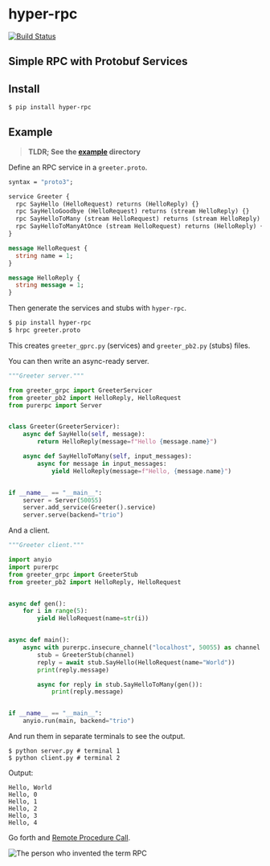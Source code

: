 # hyper-rpc

[![Build Status](https://drone.autonomic.zone/api/badges/hyperpy/hyper-rpc/status.svg)](https://drone.autonomic.zone/hyperpy/hyper-rpc)

## Simple RPC with Protobuf Services

## Install

```sh
$ pip install hyper-rpc
```

## Example

> **TLDR; See the [example](./example) directory**

Define an RPC service in a `greeter.proto`.

```protobuf
syntax = "proto3";

service Greeter {
  rpc SayHello (HelloRequest) returns (HelloReply) {}
  rpc SayHelloGoodbye (HelloRequest) returns (stream HelloReply) {}
  rpc SayHelloToMany (stream HelloRequest) returns (stream HelloReply) {}
  rpc SayHelloToManyAtOnce (stream HelloRequest) returns (HelloReply) {}
}

message HelloRequest {
  string name = 1;
}

message HelloReply {
  string message = 1;
}
```

Then generate the services and stubs with `hyper-rpc`.

```sh
$ pip install hyper-rpc
$ hrpc greeter.proto
```

This creates `greeter_gprc.py` (services) and `greeter_pb2.py` (stubs) files.

You can then write an async-ready server.

```python
"""Greeter server."""

from greeter_grpc import GreeterServicer
from greeter_pb2 import HelloReply, HelloRequest
from purerpc import Server


class Greeter(GreeterServicer):
    async def SayHello(self, message):
        return HelloReply(message=f"Hello {message.name}")

    async def SayHelloToMany(self, input_messages):
        async for message in input_messages:
            yield HelloReply(message=f"Hello, {message.name}")


if __name__ == "__main__":
    server = Server(50055)
    server.add_service(Greeter().service)
    server.serve(backend="trio")

```

And a client.

```python
"""Greeter client."""

import anyio
import purerpc
from greeter_grpc import GreeterStub
from greeter_pb2 import HelloReply, HelloRequest


async def gen():
    for i in range(5):
        yield HelloRequest(name=str(i))


async def main():
    async with purerpc.insecure_channel("localhost", 50055) as channel:
        stub = GreeterStub(channel)
        reply = await stub.SayHello(HelloRequest(name="World"))
        print(reply.message)

        async for reply in stub.SayHelloToMany(gen()):
            print(reply.message)


if __name__ == "__main__":
    anyio.run(main, backend="trio")
```

And run them in separate terminals to see the output.

```
$ python server.py # terminal 1
$ python client.py # terminal 2
```

Output:

```
Hello, World
Hello, 0
Hello, 1
Hello, 2
Hello, 3
Hello, 4
```

Go forth and [Remote Procedure Call](https://en.wikipedia.org/wiki/Remote_procedure_call).

![The person who invented the term RPC](https://upload.wikimedia.org/wikipedia/en/9/90/BruceJayNelson.JPG)
